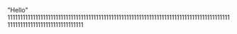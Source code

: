 "Hello" 
1111111111111111111111111111111111111111111111111111111111111111111111111111111111111111111111111111111111111111111111